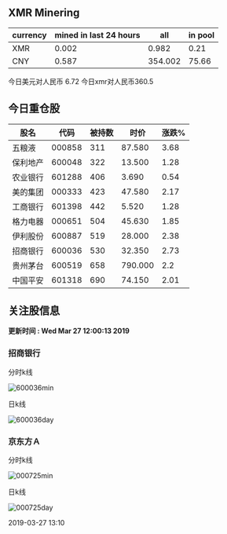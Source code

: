 ## XMR Minering

|currency|mined in last 24 hours|all|in pool|
|---|---|---|---|
|XMR|0.002|0.982|0.21|
|CNY|0.587|354.002|75.66|

今日美元对人民币 6.72	今日xmr对人民币360.5


## 今日重仓股 

|股名|代码|被持数|时价|涨跌%|
|---|---|---|---|---|
|五粮液|000858|311|87.580|3.68|
|保利地产|600048|322|13.500|1.28|
|农业银行|601288|406|3.690|0.54|
|美的集团|000333|423|47.580|2.17|
|工商银行|601398|442|5.520|1.28|
|格力电器|000651|504|45.630|1.85|
|伊利股份|600887|519|28.000|2.38|
|招商银行|600036|530|32.350|2.73|
|贵州茅台|600519|658|790.000|2.2|
|中国平安|601318|690|74.150|2.01|

## 关注股信息
**更新时间 : Wed Mar 27 12:00:13 2019**
### 招商银行 
分时k线

![600036min](http://image.sinajs.cn/newchart/min/n/sh600036.gif)

日k线

![600036day](http://image.sinajs.cn/newchart/daily/n/sh600036.gif)

### 京东方Ａ 
分时k线

![000725min](http://image.sinajs.cn/newchart/min/n/sz000725.gif)

日k线

![000725day](http://image.sinajs.cn/newchart/daily/n/sz000725.gif)

2019-03-27 13:10